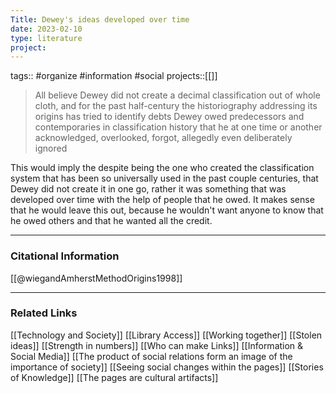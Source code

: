 ```yaml
---
Title: Dewey's ideas developed over time
date: 2023-02-10
type: literature
project:
---
```

tags:: #organize #information #social 
projects::[[]]

> All believe Dewey did not create a decimal classification out of whole cloth, and for the past half-century the historiography addressing its origins has tried to identify debts Dewey owed predecessors and contemporaries in classification history that he at one time or another acknowledged, overlooked, forgot, allegedly even deliberately ignored

This would imply the despite being the one who created the classification system that has been so universally used in the past couple centuries, that Dewey did not create it in one go, rather it was something that was developed over time with the help of people that he owed. It makes sense that he would leave this out, because he wouldn't want anyone to know that he owed others and that he wanted all the credit.

---
### Citational Information

[[@wiegandAmherstMethodOrigins1998]]

---

### Related Links

[[Technology and Society]]
[[Library Access]]
[[Working together]]
[[Stolen ideas]]
[[Strength in numbers]]
[[Who can make Links]]
[[Information & Social Media]]
[[The product of social relations form an image of the importance of society]]
[[Seeing social changes within the pages]]
[[Stories of Knowledge]]
[[The pages are cultural artifacts]]
